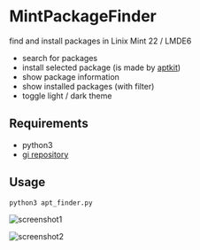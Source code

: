 # MintPackageFinder
find and install packages in Linix Mint 22 / LMDE6

- search for packages
- install selected package (is made by [aptkit](https://github.com/linuxmint/aptkit))
- show package information
- show installed packages (with filter)
- toggle light / dark theme

## Requirements
- python3
- [gi repository](https://pypi.org/project/PyGObject/)

## Usage

```python3 apt_finder.py```

![screenshot1](screenshot1.png)

![screenshot2](screenshot2.png)
